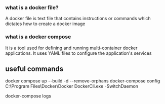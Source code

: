 ### what is a docker file?

A docker file is text file that contains instructions or commands which dictates how to create a docker image

### what is a docker compose

It is a tool used for defining and running multi-container docker applications. It uses YAML files to configure the application's services

## useful commands

docker compose up --build -d --remove-orphans
docker-compose config
C:\Program Files\Docker\Docker DockerCli.exe -SwitchDaemon

docker-compose logs
